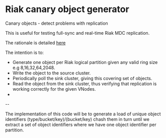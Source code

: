# Riak canary object generator


Canary objects - detect problems with replication	

This is useful for testing full-sync and real-time Riak MDC replication. 

The rationale is detailed [here](http://docs.basho.com/riakee/latest/cookbooks/Multi-Data-Center-Replication-Monitoring/)
 
The intention is to:
* Generate one object per Riak logical partition given any valid ring size e.g 8,16,32,64,2048.
* Write the object to the source cluster.
* Periodically poll the sink cluster, giving this covering set of objects.
* Read the object from the sink cluster, thus verifying that replication is working correctly for the given VNodes.
* 

--

The implementation of this code will be to generate a load of unique object identifiers (type/bucket/key)/(bucket/key) chash them in turn until we extract a set of object identifiers where we have one object identifier per partition.

